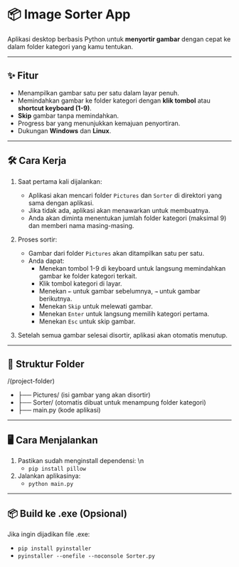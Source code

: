 # 📦 Image Sorter App

Aplikasi desktop berbasis Python untuk **menyortir gambar** dengan cepat ke dalam folder kategori yang kamu tentukan.

---

## ✨ Fitur
- Menampilkan gambar satu per satu dalam layar penuh.
- Memindahkan gambar ke folder kategori dengan **klik tombol** atau **shortcut keyboard (1-9)**.
- **Skip** gambar tanpa memindahkan.
- Progress bar yang menunjukkan kemajuan penyortiran.
- Dukungan **Windows** dan **Linux**.

---

## 🛠️ Cara Kerja
1. Saat pertama kali dijalankan:
   - Aplikasi akan mencari folder `Pictures` dan `Sorter` di direktori yang sama dengan aplikasi.
   - Jika tidak ada, aplikasi akan menawarkan untuk membuatnya.
   - Anda akan diminta menentukan jumlah folder kategori (maksimal 9) dan memberi nama masing-masing.

2. Proses sortir:
   - Gambar dari folder `Pictures` akan ditampilkan satu per satu.
   - Anda dapat:
     - Menekan tombol 1-9 di keyboard untuk langsung memindahkan gambar ke folder kategori terkait.
     - Klik tombol kategori di layar.
     - Menekan `←` untuk gambar sebelumnya, `→` untuk gambar berikutnya.
     - Menekan `Skip` untuk melewati gambar.
     - Menekan `Enter` untuk langsung memilih kategori pertama.
     - Menekan `Esc` untuk skip gambar.

3. Setelah semua gambar selesai disortir, aplikasi akan otomatis menutup.

---

## 📂 Struktur Folder
/(project-folder) 
- ├── Pictures/ (isi gambar yang akan disortir) 
- ├── Sorter/ (otomatis dibuat untuk menampung folder kategori) 
- ├── main.py (kode aplikasi)

---

## 🖥️ Cara Menjalankan
1. Pastikan sudah menginstall dependensi: \n
   - `pip install pillow`
2. Jalankan aplikasinya:
   - `python main.py`

---

## 📦 Build ke .exe (Opsional)
Jika ingin dijadikan file .exe:
- `pip install pyinstaller`
- `pyinstaller --onefile --noconsole Sorter.py`
